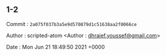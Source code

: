 ## 1-2 

 Commit : `2a075f037b3a5e9d570879d1c51638aa2f0066ce`

 Author : scripted-atom <Author : dhraief.youssef@gmail.com> 

 Date 	: Mon Jun 21 18:49:50 2021 +0000 

